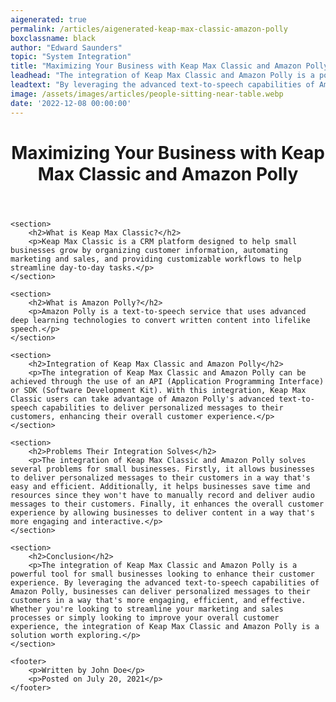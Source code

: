 ```yaml
---
aigenerated: true
permalink: /articles/aigenerated-keap-max-classic-amazon-polly
boxclassname: black
author: "Edward Saunders"
topic: "System Integration"
title: "Maximizing Your Business with Keap Max Classic and Amazon Polly"
leadhead: "The integration of Keap Max Classic and Amazon Polly is a powerful tool for small businesses looking to enhance their customer experience"
leadtext: "By leveraging the advanced text-to-speech capabilities of Amazon Polly, businesses can deliver personalized messages to their customers in a way that's more engaging, efficient, and effective. Whether you're looking to streamline your marketing and sales processes or simply looking to improve your overall customer experience, the integration of Keap Max Classic and Amazon Polly is a solution worth exploring."
image: /assets/images/articles/people-sitting-near-table.webp
date: '2022-12-08 00:00:00'
---
```

<div class="arttext">	<header>
		<h1>Maximizing Your Business with Keap Max Classic and Amazon Polly</h1>
	</header>
	
	<section>
		<h2>What is Keap Max Classic?</h2>
		<p>Keap Max Classic is a CRM platform designed to help small businesses grow by organizing customer information, automating marketing and sales, and providing customizable workflows to help streamline day-to-day tasks.</p>
	</section>
	
	<section>
		<h2>What is Amazon Polly?</h2>
		<p>Amazon Polly is a text-to-speech service that uses advanced deep learning technologies to convert written content into lifelike speech.</p>
	</section>

	<section>
		<h2>Integration of Keap Max Classic and Amazon Polly</h2>
		<p>The integration of Keap Max Classic and Amazon Polly can be achieved through the use of an API (Application Programming Interface) or SDK (Software Development Kit). With this integration, Keap Max Classic users can take advantage of Amazon Polly's advanced text-to-speech capabilities to deliver personalized messages to their customers, enhancing their overall customer experience.</p>
	</section>

	<section>
		<h2>Problems Their Integration Solves</h2>
		<p>The integration of Keap Max Classic and Amazon Polly solves several problems for small businesses. Firstly, it allows businesses to deliver personalized messages to their customers in a way that's easy and efficient. Additionally, it helps businesses save time and resources since they won't have to manually record and deliver audio messages to their customers. Finally, it enhances the overall customer experience by allowing businesses to deliver content in a way that's more engaging and interactive.</p>
	</section>

	<section>
		<h2>Conclusion</h2>
		<p>The integration of Keap Max Classic and Amazon Polly is a powerful tool for small businesses looking to enhance their customer experience. By leveraging the advanced text-to-speech capabilities of Amazon Polly, businesses can deliver personalized messages to their customers in a way that's more engaging, efficient, and effective. Whether you're looking to streamline your marketing and sales processes or simply looking to improve your overall customer experience, the integration of Keap Max Classic and Amazon Polly is a solution worth exploring.</p>
	</section>

	<footer>
		<p>Written by John Doe</p>
		<p>Posted on July 20, 2021</p>
	</footer>

</div>